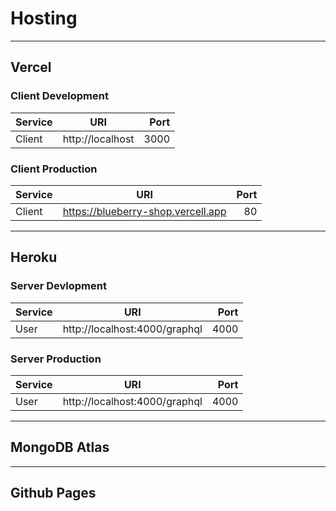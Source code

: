 # Hosting

<hr/>

## Vercel

### Client Development

| Service |       URI        | Port |
| :------ | :--------------: | ---: |
| Client  | http://localhost | 3000 |

### Client Production

| Service |                URI                 | Port |
| :------ | :--------------------------------: | ---: |
| Client  | https://blueberry-shop.vercell.app |   80 |

<hr/>

## Heroku

### Server Devlopment

| Service |              URI              | Port |
| :------ | :---------------------------: | ---: |
| User    | http://localhost:4000/graphql | 4000 |

### Server Production

| Service |              URI              | Port |
| :------ | :---------------------------: | ---: |
| User    | http://localhost:4000/graphql | 4000 |

<hr/>

## MongoDB Atlas

<hr/>

## Github Pages
